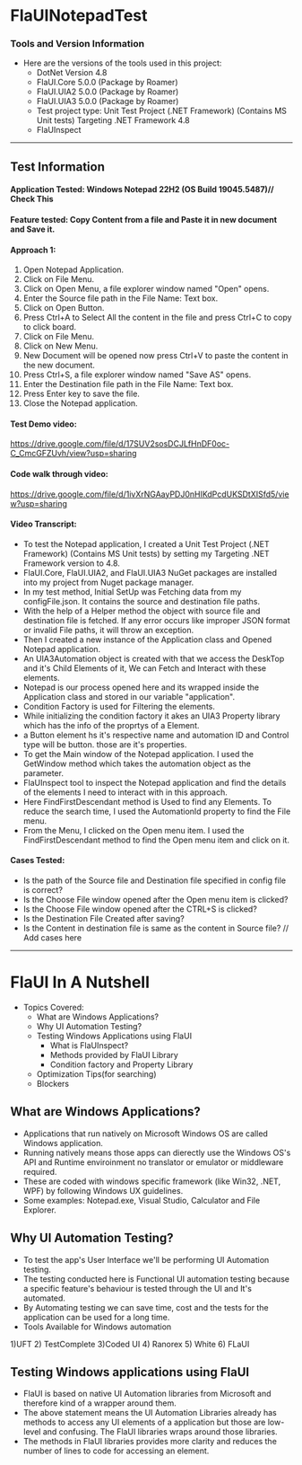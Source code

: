 # FlaUINotepadTest

### Tools and Version Information

* Here are the versions of the tools used in this project:
    * DotNet Version 4.8
    * FlaUI.Core 5.0.0 (Package by Roamer)
    * FlaUI.UIA2 5.0.0 (Package by Roamer)
    * FlaUI.UIA3 5.0.0 (Package by Roamer)
    * Test project type: Unit Test Project (.NET Framework) (Contains MS Unit tests) Targeting .NET Framework 4.8
    * FlaUInspect 
 -----------
## Test Information

#### Application Tested: Windows Notepad 22H2 (OS Build 19045.5487)// Check This

#### Feature tested:  Copy Content from a file and Paste it in new document and Save it.

#### Approach 1:
1) Open Notepad Application.
2) Click on File Menu.
3) Click on Open Menu, a file explorer window named "Open" opens.
4) Enter the Source file path in the File Name: Text box.
5) Click on Open Button.
6) Press Ctrl+A to Select All the content in the file and press Ctrl+C to copy to click board.
7) Click on File Menu.
8) Click on New Menu.
9) New Document will be opened now press Ctrl+V to paste the content in the new document.
10) Press Ctrl+S, a file explorer window named "Save AS" opens.
11) Enter the Destination file path in the File Name: Text box.
12) Press Enter key to save the file.
13) Close the Notepad application.

#### Test Demo video:
https://drive.google.com/file/d/17SUV2sosDCJLfHnDF0oc-C_CmcGFZUvh/view?usp=sharing
#### Code walk through video:
https://drive.google.com/file/d/1ivXrNGAayPDJ0nHIKdPcdUKSDtXISfd5/view?usp=sharing
#### Video Transcript:
* To test the Notepad application, I created a Unit Test Project (.NET Framework) (Contains MS Unit tests) by setting my Targeting .NET Framework version to 4.8.
* FlaUI.Core, FlaUI.UIA2, and FlaUI.UIA3 NuGet packages are installed into my project from Nuget package manager.
* In my test method, Initial SetUp was Fetching data from my configFile.json. It contains the source and destination file paths.
* With the help of a Helper method the object with source file and destination file is fetched. If any error occurs like improper JSON format or invalid File paths, it will throw an exception.
* Then I created a new instance of the Application class and Opened Notepad application.
* An UIA3Automation object is created with that we access the DeskTop and it's Child Elements of it, We can Fetch and Interact with these elements.
* Notepad is our process opened here and its wrapped inside the Application class and stored in our variable "application".
* Condition Factory is used for Filtering the elements.
* While initializing the condition factory it akes an UIA3 Property library which has the info of the proprtys of a Element.
* a Button element hs it's respective name and automation ID and Control type will be button. those are it's properties.
* To get the Main window of the Notepad application. I used the GetWindow method which takes the automation object as the parameter.
* FlaUInspect tool to inspect the Notepad application and find the details of the elements I need to interact with in this approach.
* Here FindFirstDescendant method is Used to find any Elements. To reduce the search time, I used the AutomationId property to find the File menu.
* From the Menu, I clicked on the Open menu item. I used the FindFirstDescendant method to find the Open menu item and click on it.

#### Cases Tested:
* Is the path of the Source file and Destination file specified in config file is correct?
* Is the Choose File window opened after the Open menu item is clicked?
* Is the Choose File window opened after the CTRL+S is clicked?
* Is the Destination File Created after saving?
* Is the Content in destination file is same as the content in Source file?
// Add cases here

---------

# FlaUI In A Nutshell

* Topics Covered:
    * What are Windows Applications?
    * Why UI Automation Testing?
    * Testing Windows Applications using FlaUI
       * What is FlaUInspect?
       * Methods provided by FlaUI Library
       * Condition factory and Property Library
    * Optimization Tips(for searching)
    * Blockers
 
## What are Windows Applications?
 * Applications that run natively on Microsoft Windows OS are called Windows application.
 * Running natively means those apps can dierectly use the Windows OS's API and Runtime enviroinment no translator or emulator or middleware required.
 * These are coded with windows specific framework (like Win32, .NET, WPF) by following Windows UX guidelines.
 * Some examples: Notepad.exe, Visual Studio, Calculator and File Explorer.

## Why UI Automation Testing?
* To test the app's User Interface we'll be performing UI Automation testing.
* The testing conducted here is Functional UI automation testing because a specific feature's behaviour is tested through the UI and It's automated.
* By Automating testing we can save time, cost and the tests for the application can be used for a long time.
* Tools Available for Windows automation
  
1)UFT 2) TestComplete 3)Coded UI 4) Ranorex 5) White 6) FLaUI

## Testing Windows applications using FlaUI
* FlaUI is based on native UI Automation libraries from Microsoft and therefore kind of a wrapper around them.
* The above statement means the UI Automation Libraries already has methods to access any UI elements of a application but those are low-level and confusing. The FlaUI libraries wraps around those libraries.
* The methods in FlaUI libraries  provides more clarity and reduces the number of lines to code for accessing an element.

